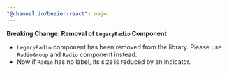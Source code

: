 ```yaml
---
"@channel.io/bezier-react": major
---
```


**Breaking Change: Removal of `LegacyRadio` Component**

- `LegacyRadio` component has been removed from the library. Please use `RadioGroup` and `Radio` component instead.
- Now if `Radio` has no label, its size is reduced by an indicator.
